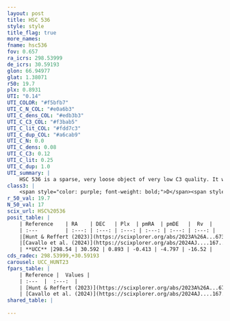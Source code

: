 ```yaml
---
layout: post
title: HSC 536
style: style
title_flag: true
more_names: 
fname: hsc536
fov: 0.657
ra_icrs: 298.53999
de_icrs: 30.59193
glon: 66.94977
glat: 1.38071
r50: 19.7
plx: 0.8931
UTI: "0.14"
UTI_COLOR: "#f5bfb7"
UTI_C_N_COL: "#e0a6b3"
UTI_C_dens_COL: "#edb3b3"
UTI_C_C3_COL: "#f3bab5"
UTI_C_lit_COL: "#fdd7c3"
UTI_C_dup_COL: "#a6cab9"
UTI_C_N: 0.0
UTI_C_dens: 0.08
UTI_C_C3: 0.12
UTI_C_lit: 0.25
UTI_C_dup: 1.0
UTI_summary: |
    HSC 536 is a sparse, very loose object of very low C3 quality. It was recently reported in the literature.<br><br><span style="color: #99180f; font-weight: bold;">Warning: </span>contains less than 25 stars with <i>P>0.5</i> estimated.
class3: |
    <span style="color: purple; font-weight: bold;">D</span><span style="color: red; font-weight: bold;">C</span>
r_50_val: 19.7
N_50_val: 17
scix_url: HSC%20536
posit_table: |
    | Reference    | RA    | DEC   | Plx  | pmRA  | pmDE   |  Rv  |
    | :---         | :---: | :---: | :---: | :---: | :---: | :---: |
    |[Hunt & Reffert (2023)](https://scixplorer.org/abs/2023A%26A...673A.114H) | 298.544 | 30.539 | 0.911 | -0.407 | -4.782 | -16.871 |
    |[Cavallo et al. (2024)](https://scixplorer.org/abs/2024AJ....167...12C) | 298.902 | 30.815 | 0.911 | -- | -- | -- |
    | **UCC** |298.54 | 30.592 | 0.893 | -0.413 | -4.797 | -16.52 | 
cds_radec: 298.53999,+30.59193
carousel: UCC_HUNT23
fpars_table: |
    | Reference |  Values |
    | :---  |  :---:  |
    | [Hunt & Reffert (2023)](https://scixplorer.org/abs/2023A%26A...673A.114H) | `AV50=0.821, diffAV50=0.358, MOD50=10.145, logAge50=7.851` |
    | [Cavallo et al. (2024)](https://scixplorer.org/abs/2024AJ....167...12C) | `AV50=1.05, dMod50=10.33, logAge50=7.62, [Fe/H]50=-0.2` |
shared_table: |
    
---
```

